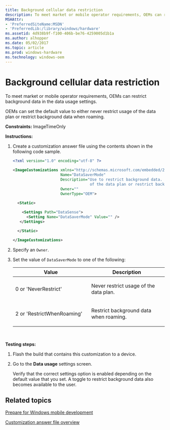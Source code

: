 ```yaml
---
title: Background cellular data restriction
description: To meet market or mobile operator requirements, OEMs can restrict background data in the data usage settings.
MSHAttr:
- 'PreferredSiteName:MSDN'
- 'PreferredLib:/library/windows/hardware'
ms.assetid: 4d938b9f-f100-406b-be76-4259005d1b1a
ms.author: alhopper
ms.date: 05/02/2017
ms.topic: article
ms.prod: windows-hardware
ms.technology: windows-oem
---
```


# Background cellular data restriction


To meet market or mobile operator requirements, OEMs can restrict background data in the data usage settings.

OEMs can set the default value to either never restrict usage of the data plan or restrict background data when roaming.

<a href="" id="constraints---imagetimeonly"></a>**Constraints:** ImageTimeOnly  

<a href="" id="instructions-"></a>**Instructions:**  
1.  Create a customization answer file using the contents shown in the following code sample.

    ```XML
    <?xml version="1.0" encoding="utf-8" ?>  

    <ImageCustomizations xmlns="http://schemas.microsoft.com/embedded/2004/10/ImageUpdate"  
                         Name="DataSaverMode"  
                         Description="Use to restrict background data. OEMs can set the default value to either never restrict usage
                                      of the data plan or restrict background data when roaming."  
                         Owner=""  
                         OwnerType="OEM"> 
      
      <Static>  

        <Settings Path="DataSense">  
          <Setting Name="DataSaverMode" Value="" />    
       </Settings>  

      </Static>

    </ImageCustomizations>
    ```

2.  Specify an `Owner`.

3.  Set the value of `DataSaverMode` to one of the following:

    <table>
    <colgroup>
    <col width="50%" />
    <col width="50%" />
    </colgroup>
    <thead>
    <tr class="header">
    <th>Value</th>
    <th>Description</th>
    </tr>
    </thead>
    <tbody>
    <tr class="odd">
    <td><p>0 or 'NeverRestrict'</p></td>
    <td><p>Never restrict usage of the data plan.</p></td>
    </tr>
    <tr class="even">
    <td><p>2 or 'RestrictWhenRoaming'</p></td>
    <td><p>Restrict background data when roaming.</p></td>
    </tr>
    </tbody>
    </table>

     

<a href="" id="testing-steps-"></a>**Testing steps:**  
1.  Flash the build that contains this customization to a device.

2.  Go to the **Data usage** settings screen.

    Verify that the correct settings option is enabled depending on the default value that you set. A toggle to restrict background data also becomes available to the user.

## Related topics

[Prepare for Windows mobile development](https://docs.microsoft.com/en-us/windows-hardware/manufacture/mobile/preparing-for-windows-mobile-development)

[Customization answer file overview](https://docs.microsoft.com/en-us/windows-hardware/customize/mobile/mcsf/customization-answer-file)